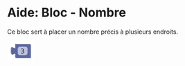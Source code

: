 # Aide: Bloc - Nombre

Ce bloc sert à placer un nombre précis à plusieurs endroits.

![Bloc nombre][math_number]

[math_number]: img/num.png